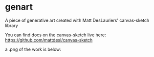 # genart
A piece of generative art created with Matt DesLauriers' canvas-sketch library

You can find docs on the canvas-sketch live here: https://github.com/mattdesl/canvas-sketch

a .png of the work is below:

